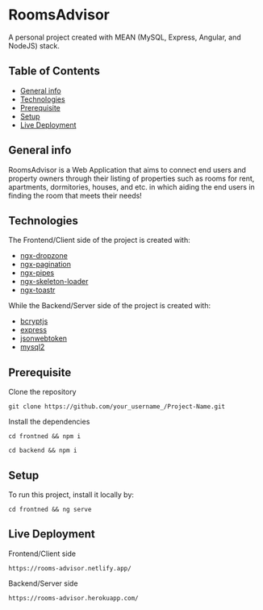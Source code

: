 # RoomsAdvisor
A personal project created with MEAN (MySQL, Express, Angular, and NodeJS) stack.


## Table of Contents
* [General info](#general-info)
* [Technologies](#technologies)
* [Prerequisite](#prerequisite)
* [Setup](#setup)
* [Live Deployment](#live-deployment)


## General info
RoomsAdvisor is a Web Application that aims to connect end users and property owners through their listing of properties such as rooms for rent, apartments, dormitories, houses, and etc. in which aiding the end users in finding the room that meets their needs!


## Technologies
The Frontend/Client side of the project is created with:
* [ngx-dropzone](https://www.npmjs.com/package/ngx-dropzone)
* [ngx-pagination](https://www.npmjs.com/package/ngx-pagination)
* [ngx-pipes](https://www.npmjs.com/ngx-pipes)
* [ngx-skeleton-loader](https://www.npmjs.com/package/ngx-skeleton-loader)
* [ngx-toastr](https://www.npmjs.com/package/ngx-toastr)


While the Backend/Server side of the project is created with:
* [bcryptjs](https://www.npmjs.com/package/bcryptjs)
* [express](https://www.npmjs.com/package/express)
* [jsonwebtoken](https://www.npmjs.com/package/jsonwebtoken)
* [mysql2](https://www.npmjs.com/package/mysql2)


## Prerequisite
Clone the repository
```
git clone https://github.com/your_username_/Project-Name.git
```

Install the dependencies
```
cd frontned && npm i
```
```
cd backend && npm i
```


## Setup
To run this project, install it locally by:
```
cd frontned && ng serve
```


## Live Deployment
Frontend/Client side
```
https://rooms-advisor.netlify.app/
```

Backend/Server side
```
https://rooms-advisor.herokuapp.com/
```

